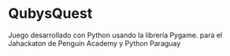 # QubysQuest
Juego desarrollado con Python usando la librería Pygame.
para el Jahackaton de Penguin Academy y Python Paraguay
